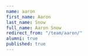 ```yaml
---
name: aaron
first_name: Aaron
last_name: Snow
full_name: Aaron Snow
redirect_from: "/team/aaron/"
alumni: true
published: true
---
```


